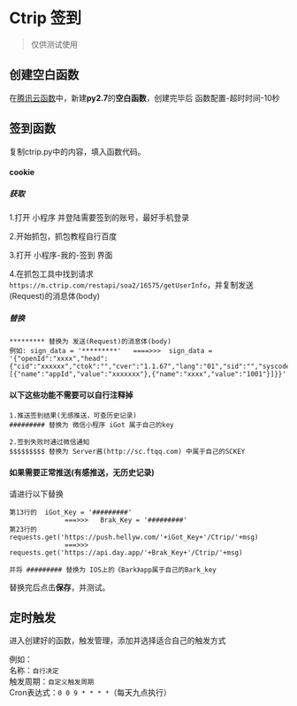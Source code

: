# Ctrip 签到
> 仅供测试使用

## 创建空白函数

在[腾讯云函数](https://console.cloud.tencent.com/scf/index/1)中，新建**py2.7**的**空白函数**，创建完毕后 函数配置-超时时间-10秒

## 签到函数
复制ctrip.py中的内容，填入函数代码。

#### cookie
##### 获取
1.打开 小程序 并登陆需要签到的账号，最好手机登录

2.开始抓包，抓包教程自行百度

3.打开 小程序-我的-签到 界面

4.在抓包工具中找到请求`https://m.ctrip.com/restapi/soa2/16575/getUserInfo`，并复制发送(Request)的消息体(body)

##### 替换
```
********* 替换为 发送(Request)的消息体(body)  
例如: sign_data = '*********'   ====>>>  sign_data = '{"openId":"xxxx","head":{"cid":"xxxxxx","ctok":"","cver":"1.1.67","lang":"01","sid":"","syscode":"30","auth":"xxxxxx","sauth":"","extension":[{"name":"appId","value":"xxxxxxx"},{"name":"xxxx","value":"1001"}]}}'  
```

#### 以下这些功能不需要可以自行注释掉  
```
1.推送签到结果(无感推送，可查历史记录)  
######### 替换为 微信小程序 iGot 属于自己的key  

2.签到失败时通过微信通知  
$$$$$$$$$ 替换为 Server酱(http://sc.ftqq.com) 中属于自己的SCKEY  
```

#### 如果需要正常推送(有感推送，无历史记录)
请进行以下替换  
```
第13行的  iGot_Key = '#########'  
              ===>>>   Brak_Key = '#########'
第23行的  requests.get('https://push.hellyw.com/'+iGot_Key+'/Ctrip/'+msg)  
              ===>>>   requests.get('https://api.day.app/'+Brak_Key+'/Ctrip/'+msg)
              
并将 ######### 替换为 IOS上的《Bark》app属于自己的Bark_key  
```

替换完后点击**保存**，并测试。

## 定时触发
进入创建好的函数，触发管理，添加并选择适合自己的触发方式  

例如：  
名称：`自行决定`  
触发周期：`自定义触发周期`  
Cron表达式：`0 0 9 * * * *`（每天九点执行）

